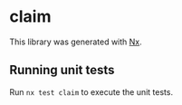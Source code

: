 # claim

This library was generated with [Nx](https://nx.dev).

## Running unit tests

Run `nx test claim` to execute the unit tests.

